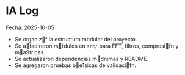 # IA Log

Fecha: 2025-10-05

- Se organizf la estructura modular del proyecto.
- Se afadireron mfdulos en `src/` para FFT, filtros, compresifn y ma9tricas.
- Se actualizaron dependencias mdnimas y README.
- Se agregaron pruebas be1sicas de validacifn.


